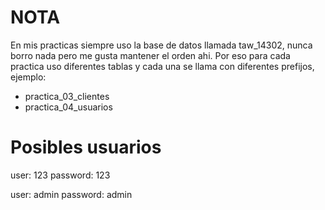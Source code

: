 # NOTA
En mis practicas siempre uso la base de datos llamada taw_14302, nunca borro nada pero me gusta mantener el orden ahi.
Por eso para cada practica uso diferentes tablas y cada una se llama con diferentes prefijos, ejemplo:

* practica_03_clientes
* practica_04_usuarios

# Posibles usuarios

user: 123
password: 123

user: admin
password: admin